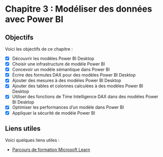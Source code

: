 # Chapitre 3 : Modéliser des données avec Power BI

## Objectifs

Voici les objectifs de ce chapitre :
- [x] Découvrir les modèles Power BI Desktop
- [x] Choisir une infrastructure de modèle Power BI
- [x] Concevoir un modèle sémantique dans Power BI
- [x] Écrire des formules DAX pour des modèles Power BI Desktop
- [x] Ajouter des mesures à des modèles Power BI Desktop
- [x] Ajouter des tables et colonnes calculées à des modèles Power BI Desktop
- [x] Utiliser des fonctions de Time Intelligence DAX dans des modèles Power BI Desktop
- [x] Optimiser les performances d’un modèle dans Power BI
- [x] Appliquer la sécurité de modèle Power BI

## Liens utiles

Voici quelques liens utiles :

- [Parcours de formation Microsoft Learn](https://learn.microsoft.com/fr-fr/plans/ow8hdx7gr8ow8?learnerGroupId=11da037c-300d-4229-a953-e20c5e1afff2)